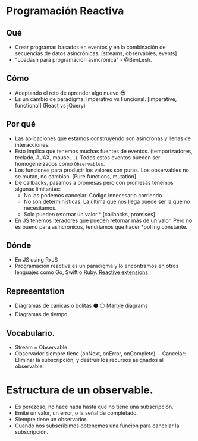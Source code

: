 # Programación Reactiva

 ## Qué
 - Crear programas basados en eventos y en la combinación de secuencias de datos asincrónicas. [streams, observables, events]
 - "Loadash para programación asincrónica" - @BenLesh.

 ## Cómo
 - Aceptando el reto de aprender algo nuevo 😎
 - Es un cambio de paradigma. Imperativo vs Funcional. [imperative, functional]
 (React vs jQuery)

  ## Por qué
 - Las aplicaciones que estamos construyendo son asíncronas y llenas de interacciones.
 - Esto implica que tenemos muchas fuentes de eventos. (temporizadores, teclado, AJAX, mouse ...). Todos estos eventos pueden ser homogeneizados como `Observables`.
 - Los funciones para producir los valores son puras. Los observables no se mutan, no cambian.  [Pure functions, mutation]
 - De callbacks, pasamos a promesas pero con promesas tenemos algunas limitantes:
   - No las podemos cancelar. Código innecesario corriendo.
   - No son determinísticas. La última que nos llega puede ser la que no necesitamos.
   - Solo pueden retornar un valor * [callbacks, promises]
 - En JS tenemos iteradores que pueden retornar más de un valor. Pero no es bueno para asincrónicos, tendríamos que hacer *polling constante.

 ## Dónde
 - En JS using RxJS
 - Programación reactiva es un paradigma y lo encontramos en otros lenguajes como Go, Swift o Ruby. [Reactive extensions](https://github.com/ReactiveX)

 ## Representation
 - Diagramas de canicas o bolitas ⚫️ ⚪️ [Marble diagrams](https://rxmarbles.com/)
 - Diagramas de tiempo.

## Vocabulario.
  - Stream = Observable.
  - Observador siempre tiene (onNext, onError, onComplete)
  - Cancelar: Eliminar la subscripción, y destruir los recursos asignados al observable.

# Estructura de un observable.
  - Es perezoso, no hace nada hasta que no tiene una subscripción.
  - Emite un valor, un error, o la señal de completado.
  - Siempre tiene un observador.
  - Cuando nos subscribimos obtenemos una función para cancelar la subscripción.
